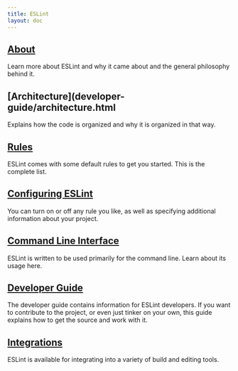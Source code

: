 ```yaml
---
title: ESLint
layout: doc
---
```

<!-- Note: No pull requests accepted for this file. See README.md in the root directory for details. -->
## [About](about/)

Learn more about ESLint and why it came about and the general philosophy behind it.

## [Architecture](developer-guide/architecture.html

Explains how the code is organized and why it is organized in that way.

## [Rules](rules/)

ESLint comes with some default rules to get you started. This is the complete list.

## [Configuring ESLint](configuring/)

You can turn on or off any rule you like, as well as specifying additional information about your project.

## [Command Line Interface](command-line-interface/)

ESLint is written to be used primarily for the command line. Learn about its usage here.

## [Developer Guide](developer-guide/)

The developer guide contains information for ESLint developers. If you want to contribute to the project, or even just tinker on your own, this guide explains how to get the source and work with it.

## [Integrations](integrations/)

ESLint is available for integrating into a variety of build and editing tools.
